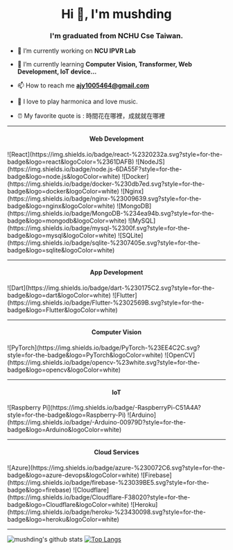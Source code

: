 <h1 align="center">Hi 👋, I'm mushding</h1>
<h3 align="center">I'm graduated from NCHU Cse Taiwan.</h3>

- 🔭 I’m currently working on **NCU IPVR Lab**

- 🌱 I’m currently learning **Computer Vision, Transformer, Web Development, IoT device...**

- 📫 How to reach me **ajy1005464@gmail.com**

- 🎵  I love to play harmonica and love music.

- ⏰  My favorite quote is : 時間花在哪裡，成就就在哪裡

---
<h4 align="center">Web Development</h4>
![React](https://img.shields.io/badge/react-%2320232a.svg?style=for-the-badge&logo=react&logoColor=%2361DAFB)
![NodeJS](https://img.shields.io/badge/node.js-6DA55F?style=for-the-badge&logo=node.js&logoColor=white)
![Docker](https://img.shields.io/badge/docker-%230db7ed.svg?style=for-the-badge&logo=docker&logoColor=white)
![Nginx](https://img.shields.io/badge/nginx-%23009639.svg?style=for-the-badge&logo=nginx&logoColor=white)
![MongoDB](https://img.shields.io/badge/MongoDB-%234ea94b.svg?style=for-the-badge&logo=mongodb&logoColor=white)
![MySQL](https://img.shields.io/badge/mysql-%2300f.svg?style=for-the-badge&logo=mysql&logoColor=white)
![SQLite](https://img.shields.io/badge/sqlite-%2307405e.svg?style=for-the-badge&logo=sqlite&logoColor=white)

---
<h4 align="center">App Development</h4>
![Dart](https://img.shields.io/badge/dart-%230175C2.svg?style=for-the-badge&logo=dart&logoColor=white)
![Flutter](https://img.shields.io/badge/Flutter-%2302569B.svg?style=for-the-badge&logo=Flutter&logoColor=white)

---
<h4 align="center">Computer Vision</h4>
![PyTorch](https://img.shields.io/badge/PyTorch-%23EE4C2C.svg?style=for-the-badge&logo=PyTorch&logoColor=white)
![OpenCV](https://img.shields.io/badge/opencv-%23white.svg?style=for-the-badge&logo=opencv&logoColor=white)

---
<h4 align="center">IoT</h4>
![Raspberry Pi](https://img.shields.io/badge/-RaspberryPi-C51A4A?style=for-the-badge&logo=Raspberry-Pi)
![Arduino](https://img.shields.io/badge/-Arduino-00979D?style=for-the-badge&logo=Arduino&logoColor=white)

---
<h4 align="center">Cloud Services</h4>
![Azure](https://img.shields.io/badge/azure-%230072C6.svg?style=for-the-badge&logo=azure-devops&logoColor=white)
![Firebase](https://img.shields.io/badge/firebase-%23039BE5.svg?style=for-the-badge&logo=firebase)
![Cloudflare](https://img.shields.io/badge/Cloudflare-F38020?style=for-the-badge&logo=Cloudflare&logoColor=white)
![Heroku](https://img.shields.io/badge/heroku-%23430098.svg?style=for-the-badge&logo=heroku&logoColor=white)

---
![mushding's github stats](https://github-readme-stats.vercel.app/api?username=mushding&show_icons=true&theme=tokyonight)
[![Top Langs](https://github-readme-stats.vercel.app/api/top-langs/?username=mushding&layout=compact&theme=tokyonight)](https://github.com/anuraghazra/github-readme-stats)

